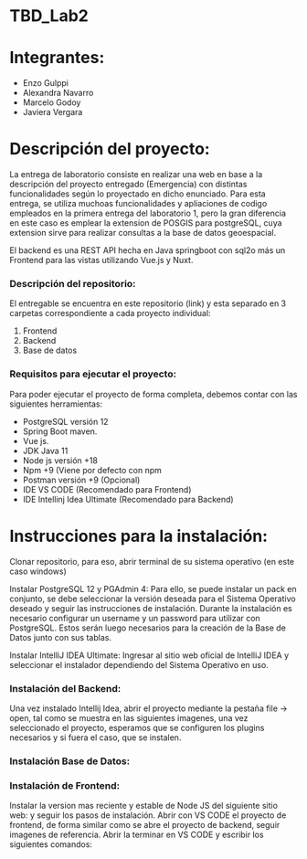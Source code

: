 # TBD_Lab2

# Integrantes: 
* Enzo Gulppi
* Alexandra Navarro
* Marcelo Godoy
* Javiera Vergara

# Descripción del proyecto:
La entrega de laboratorio consiste en realizar una web en base a la descripción del proyecto entregado (Emergencia) con distintas funcionalidades según lo proyectado en dicho enunciado. Para esta entrega, se utiliza muchoas funcionalidades y apliaciones de codigo empleados en la primera entrega del laboratorio 1, pero la gran diferencia en este caso es emplear la extension de POSGIS para postgreSQL, cuya extension sirve para realizar consultas a la base de datos geoespacial.

El backend es una REST API hecha en Java springboot con sql2o más un Frontend para las vistas utilizando Vue.js y Nuxt.

### Descripción del repositorio:
El entregable se encuentra en este repositorio (link) y esta separado en 3 carpetas correspondiente a cada proyecto individual:
1. Frontend
1. Backend
1. Base de datos

### Requisitos para ejecutar el proyecto:
Para poder ejecutar el proyecto de forma completa, debemos contar con las siguientes herramientas:
- PostgreSQL versión 12
- Spring Boot maven.
- Vue js.
- JDK Java 11
- Node js versión +18
- Npm +9 (Viene por defecto con npm
- Postman versión +9 (Opcional)
- IDE VS CODE (Recomendado para Frontend)
- IDE Intellinj Idea Ultimate (Recomendado para Backend)

# Instrucciones para la instalación:
Clonar repositorio, para eso, abrir terminal de su sistema operativo (en este caso windows)

Instalar PostgreSQL 12 y PGAdmin 4: Para ello, se puede instalar un pack en conjunto, se debe seleccionar la versión deseada para el Sistema Operativo deseado y seguir las instrucciones de instalación. Durante la instalación es necesario configurar un username y un password para utilizar con PostgreSQL. Estos serán luego necesarios para la creación de la Base de Datos junto con sus tablas.

Instalar IntelliJ IDEA Ultimate: Ingresar al sitio web oficial de IntelliJ IDEA y seleccionar el instalador dependiendo del Sistema Operativo en uso.

### Instalación del Backend:
Una vez instalado Intellij Idea, abrir el proyecto mediante la pestaña file → open, tal como se muestra en las siguientes imagenes, una vez seleccionado el proyecto, esperamos que se configuren los plugins necesarios y si fuera el caso, que se instalen.

### Instalación Base de Datos:

### Instalación de Frontend:
Instalar la version mas reciente y estable de Node JS del siguiente sitio web:       y seguir los pasos de instalación.
Abrir con VS CODE el proyecto de frontend, de forma similar como se abre el proyecto de backend, seguir imagenes de referencia.
Abrir la terminar en VS CODE y escribir los siguientes comandos:
